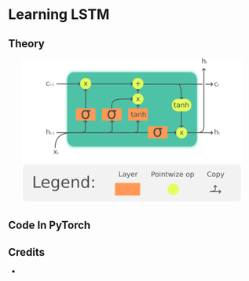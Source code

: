 # Learning LSTM

## Theory
<center>
    <img src="static/graph.png" />
</center>

## Code In PyTorch

## Credits

- []()
